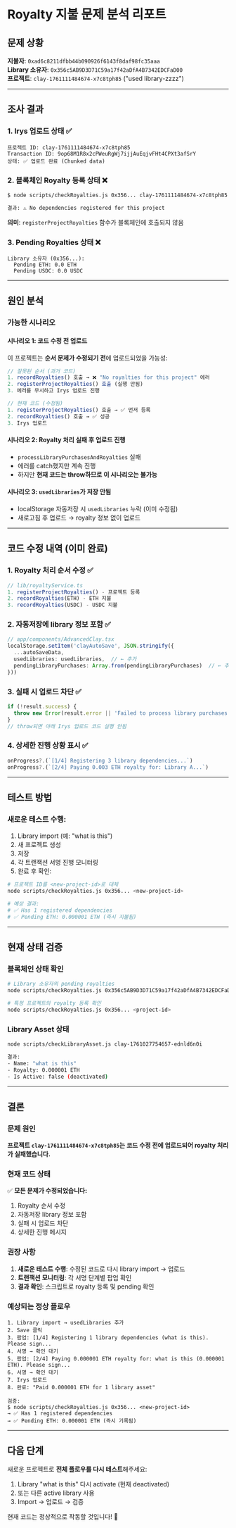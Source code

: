 # Royalty 지불 문제 분석 리포트

## 문제 상황

**지불자**: `0xad6c8211dfbb44b090926f6143f8daf98fc35aaa`  
**Library 소유자**: `0x356c5AB9D3D71C59a17f42aDfA4B7342EDCFaD00`  
**프로젝트**: `clay-1761111484674-x7c8tph85` ("used library-zzzz")

---

## 조사 결과

### 1. Irys 업로드 상태 ✅
```
프로젝트 ID: clay-1761111484674-x7c8tph85
Transaction ID: 9op68M1R8x2cPWeuRgWj7ijjAuEqjvFHt4CPXt3afSrY
상태: ✅ 업로드 완료 (Chunked data)
```

### 2. 블록체인 Royalty 등록 상태 ❌
```bash
$ node scripts/checkRoyalties.js 0x356... clay-1761111484674-x7c8tph85

결과: ⚠️ No dependencies registered for this project
```

**의미**: `registerProjectRoyalties` 함수가 블록체인에 호출되지 않음

### 3. Pending Royalties 상태 ❌
```
Library 소유자 (0x356...):
  Pending ETH: 0.0 ETH
  Pending USDC: 0.0 USDC
```

---

## 원인 분석

### 가능한 시나리오

#### 시나리오 1: 코드 수정 전 업로드
이 프로젝트는 **순서 문제가 수정되기 전**에 업로드되었을 가능성:

```typescript
// 잘못된 순서 (과거 코드)
1. recordRoyalties() 호출 → ❌ "No royalties for this project" 에러
2. registerProjectRoyalties() 호출 (실행 안됨)
3. 에러를 무시하고 Irys 업로드 진행

// 현재 코드 (수정됨)
1. registerProjectRoyalties() 호출 → ✅ 먼저 등록
2. recordRoyalties() 호출 → ✅ 성공
3. Irys 업로드
```

#### 시나리오 2: Royalty 처리 실패 후 업로드 진행
- `processLibraryPurchasesAndRoyalties` 실패
- 에러를 catch했지만 계속 진행
- 하지만 **현재 코드는 throw하므로 이 시나리오는 불가능**

#### 시나리오 3: `usedLibraries`가 저장 안됨
- localStorage 자동저장 시 `usedLibraries` 누락 (이미 수정됨)
- 새로고침 후 업로드 → royalty 정보 없이 업로드

---

## 코드 수정 내역 (이미 완료)

### 1. Royalty 처리 순서 수정 ✅
```typescript
// lib/royaltyService.ts
1. registerProjectRoyalties() - 프로젝트 등록
2. recordRoyalties(ETH) - ETH 지불  
3. recordRoyalties(USDC) - USDC 지불
```

### 2. 자동저장에 library 정보 포함 ✅
```typescript
// app/components/AdvancedClay.tsx
localStorage.setItem('clayAutoSave', JSON.stringify({
  ...autoSaveData,
  usedLibraries: usedLibraries,  // ← 추가
  pendingLibraryPurchases: Array.from(pendingLibraryPurchases)  // ← 추가
}))
```

### 3. 실패 시 업로드 차단 ✅
```typescript
if (!result.success) {
  throw new Error(result.error || 'Failed to process library purchases')
}
// throw되면 아래 Irys 업로드 코드 실행 안됨
```

### 4. 상세한 진행 상황 표시 ✅
```typescript
onProgress?.(`[1/4] Registering 3 library dependencies...`)
onProgress?.(`[2/4] Paying 0.003 ETH royalty for: Library A...`)
```

---

## 테스트 방법

### 새로운 테스트 수행:
1. Library import (예: "what is this")
2. 새 프로젝트 생성
3. 저장
4. 각 트랜잭션 서명 진행 모니터링
5. 완료 후 확인:

```bash
# 프로젝트 ID를 <new-project-id>로 대체
node scripts/checkRoyalties.js 0x356... <new-project-id>

# 예상 결과:
# ✅ Has 1 registered dependencies
# ✅ Pending ETH: 0.000001 ETH (즉시 지불됨)
```

---

## 현재 상태 검증

### 블록체인 상태 확인
```bash
# Library 소유자의 pending royalties
node scripts/checkRoyalties.js 0x356c5AB9D3D71C59a17f42aDfA4B7342EDCFaD00

# 특정 프로젝트의 royalty 등록 확인
node scripts/checkRoyalties.js 0x356... <project-id>
```

### Library Asset 상태
```bash
node scripts/checkLibraryAsset.js clay-1761027754657-ednld6n0i

결과:
- Name: "what is this"
- Royalty: 0.000001 ETH
- Is Active: false (deactivated)
```

---

## 결론

### 문제 원인
**프로젝트 `clay-1761111484674-x7c8tph85`는 코드 수정 전에 업로드되어 royalty 처리가 실패했습니다.**

### 현재 코드 상태
✅ **모든 문제가 수정되었습니다:**
1. Royalty 순서 수정
2. 자동저장 library 정보 포함
3. 실패 시 업로드 차단
4. 상세한 진행 메시지

### 권장 사항
1. **새로운 테스트 수행**: 수정된 코드로 다시 library import → 업로드
2. **트랜잭션 모니터링**: 각 서명 단계별 팝업 확인
3. **결과 확인**: 스크립트로 royalty 등록 및 pending 확인

### 예상되는 정상 플로우
```
1. Library import → usedLibraries 추가
2. Save 클릭
3. 팝업: [1/4] Registering 1 library dependencies (what is this). Please sign...
4. 서명 → 확인 대기
5. 팝업: [2/4] Paying 0.000001 ETH royalty for: what is this (0.000001 ETH). Please sign...
6. 서명 → 확인 대기  
7. Irys 업로드
8. 완료: "Paid 0.000001 ETH for 1 library asset"

검증:
$ node scripts/checkRoyalties.js 0x356... <new-project-id>
→ ✅ Has 1 registered dependencies
→ ✅ Pending ETH: 0.000001 ETH (즉시 기록됨)
```

---

## 다음 단계

새로운 프로젝트로 **전체 플로우를 다시 테스트**해주세요:
1. Library "what is this" 다시 activate (현재 deactivated)
2. 또는 다른 active library 사용
3. Import → 업로드 → 검증

현재 코드는 정상적으로 작동할 것입니다! 🎉

